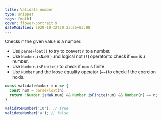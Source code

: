 ```yaml
---
title: Validate number
type: snippet
tags: [math]
cover: flower-portrait-9
dateModified: 2020-10-22T20:23:26+03:00
---
```


Checks if the given value is a number.

- Use `parseFloat()` to try to convert `n` to a number.
- Use `Number.isNaN()` and logical not (`!`) operator to check if `num` is a number.
- Use `Number.isFinite()` to check if `num` is finite.
- Use `Number` and the loose equality operator (`==`) to check if the coercion holds.

```js
const validateNumber = n => {
  const num = parseFloat(n);
  return !Number.isNaN(num) && Number.isFinite(num) && Number(n) == n;
}
```

```js
validateNumber('10'); // true
validateNumber('a'); // false
```
